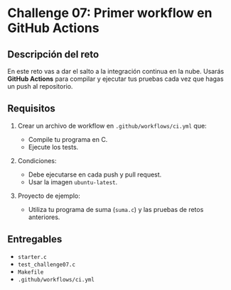 # Challenge 07: Primer workflow en GitHub Actions

## Descripción del reto
En este reto vas a dar el salto a la integración continua en la nube. Usarás **GitHub Actions** para compilar y ejecutar tus pruebas cada vez que hagas un push al repositorio.

## Requisitos
1. Crear un archivo de workflow en `.github/workflows/ci.yml` que:
   - Compile tu programa en C.
   - Ejecute los tests.

2. Condiciones:
   - Debe ejecutarse en cada push y pull request.
   - Usar la imagen `ubuntu-latest`.

3. Proyecto de ejemplo:
   - Utiliza tu programa de suma (`suma.c`) y las pruebas de retos anteriores.

## Entregables
- `starter.c`
- `test_challenge07.c`
- `Makefile`
- `.github/workflows/ci.yml`
